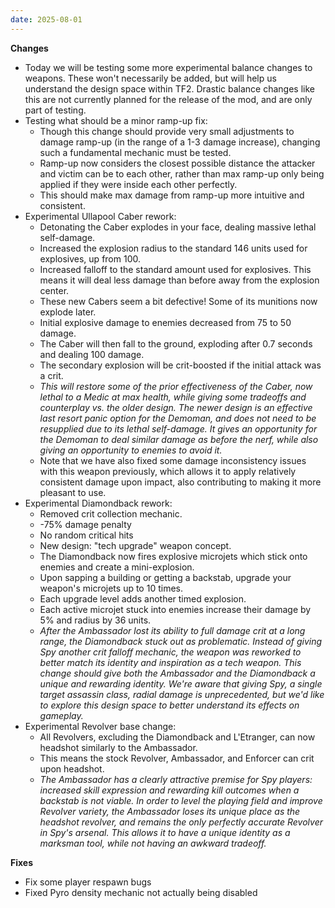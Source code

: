 ```yaml
---
date: 2025-08-01
---
```


**Changes**

* Today we will be testing some more experimental balance changes to weapons. These won't necessarily be added, but will help us understand the design space within TF2. Drastic balance changes like this are not currently planned for the release of the mod, and are only part of testing.
* Testing what should be a minor ramp-up fix:
  * Though this change should provide very small adjustments to damage ramp-up (in the range of a 1-3 damage increase), changing such a fundamental mechanic must be tested.
  * Ramp-up now considers the closest possible distance the attacker and victim can be to each other, rather than max ramp-up only being applied if they were inside each other perfectly.
  * This should make max damage from ramp-up more intuitive and consistent.
* Experimental Ullapool Caber rework:
  * Detonating the Caber explodes in your face, dealing massive lethal self-damage.
  * Increased the explosion radius to the standard 146 units used for explosives, up from 100.
  * Increased falloff to the standard amount used for explosives. This means it will deal less damage than before away from the explosion center.
  * These new Cabers seem a bit defective! Some of its munitions now explode later.
  * Initial explosive damage to enemies decreased from 75 to 50 damage.
  * The Caber will then fall to the ground, exploding after 0.7 seconds and dealing 100 damage.
  * The secondary explosion will be crit-boosted if the initial attack was a crit.
  * _This will restore some of the prior effectiveness of the Caber, now lethal to a Medic at max health, while giving some tradeoffs and counterplay vs. the older design. The newer design is an effective last resort panic option for the Demoman, and does not need to be resupplied due to its lethal self-damage. It gives an opportunity for the Demoman to deal similar damage as before the nerf, while also giving an opportunity to enemies to avoid it._
  * Note that we have also fixed some damage inconsistency issues with this weapon previously, which allows it to apply relatively consistent damage upon impact, also contributing to making it more pleasant to use.
* Experimental Diamondback rework:
  * Removed crit collection mechanic.
  * -75% damage penalty
  * No random critical hits
  * New design: "tech upgrade" weapon concept.
  * The Diamondback now fires explosive microjets which stick onto enemies and create a mini-explosion.
  * Upon sapping a building or getting a backstab, upgrade your weapon's microjets up to 10 times.
  * Each upgrade level adds another timed explosion.
  * Each active microjet stuck into enemies increase their damage by 5% and radius by 36 units.
  * _After the Ambassador lost its ability to full damage crit at a long range, the Diamondback stuck out as problematic. Instead of giving Spy another crit falloff mechanic, the weapon was reworked to better match its identity and inspiration as a tech weapon. This change should give both the Ambassador and the Diamondback a unique and rewarding identity. We're aware that giving Spy, a single target assassin class, radial damage is unprecedented, but we'd like to explore this design space to better understand its effects on gameplay._
* Experimental Revolver base change:
  * All Revolvers, excluding the Diamondback and L'Etranger, can now headshot similarly to the Ambassador.
  * This means the stock Revolver, Ambassador, and Enforcer can crit upon headshot.
  * _The Ambassador has a clearly attractive premise for Spy players: increased skill expression and rewarding kill outcomes when a backstab is not viable. In order to level the playing field and improve Revolver variety, the Ambassador loses its unique place as the headshot revolver, and remains the only perfectly accurate Revolver in Spy's arsenal. This allows it to have a unique identity as a marksman tool, while not having an awkward tradeoff._

**Fixes**

* Fix some player respawn bugs
* Fixed Pyro density mechanic not actually being disabled
